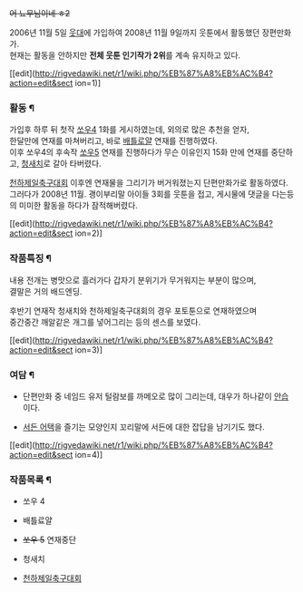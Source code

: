 <del>어 뇨무님이네 ㅎ2</del>

2006년 11월 5일 [웃대](%EC%9B%83%EB%8C%80.md)에 가입하여 2008년 11월 9일까지 웃툰에서 활동했던
장편만화가.  
현재는 활동을 안하지만 **전체 웃툰 인기작가 2위**를 계속 유지하고 있다.

[[edit](http://rigvedawiki.net/r1/wiki.php/%EB%87%A8%EB%AC%B4?action=edit&sect
ion=1)]

### 활동 ¶

가입후 하루 뒤 첫작 [쏘우4](%EC%8F%98%EC%9A%B04.md) 1화를 게시하였는데, 외의로 많은 추천을 얻자,  
한달만에 연재를 마쳐버리고, 바로 [배틀로얄](%EB%B0%B0%ED%8B%80%EB%A1%9C%EC%96%84.md) 연재를
진행하였다.  
이후 쏘우4의 후속작 [쏘우5](%EC%8F%98%EC%9A%B05.md) 연재를 진행하다가 무슨 이유인지 15화 만에 연재를
중단하고, [청새치](%EC%B2%AD%EC%83%88%EC%B9%98.md)로 갈아 타버렸다.

  

[천하제일축구대회](%EC%B2%9C%ED%95%98%EC%A0%9C%EC%9D%BC%EC%B6%95%EA%B5%AC%EB%8C%80%ED%9A%8C.md) 이후엔 연재물을 그리기가 버거워졌는지 단편만화가로 활동하였다. 그러다가 2008년 11월. 괭이부리말 아이들 3회를
웃툰을 접고, 게시물에 댓글을 다는등의 미미한 활동을 하다가 잠적해버렸다.

[[edit](http://rigvedawiki.net/r1/wiki.php/%EB%87%A8%EB%AC%B4?action=edit&sect
ion=2)]

### 작품특징 ¶

  
  

내용 전개는 병맛으로 흘러가다 갑자기 분위기가 무거워지는 부분이 많으며,  
결말은 거의 배드엔딩.

  

후반기 연재작 청새치와 천하제일축구대회의 경우 포토툰으로 연재하였으며  
중간중간 깨알같은 개그를 넣어그리는 등의 센스를 보였다.

[[edit](http://rigvedawiki.net/r1/wiki.php/%EB%87%A8%EB%AC%B4?action=edit&sect
ion=3)]

### 여담 ¶

* 단편만화 중 네임드 유저 털람보를 까메오로 많이 그리는데, 대우가 하나같이 [안습](%EC%95%88%EC%8A%B5.md) 이다.

  

* [서든 어택](%EC%84%9C%EB%93%A0%20%EC%96%B4%ED%83%9D.md)을 즐기는 모양인지 꼬리말에 서든에 대한 잡답을 남기기도 했다.

[[edit](http://rigvedawiki.net/r1/wiki.php/%EB%87%A8%EB%AC%B4?action=edit&sect
ion=4)]

### 작품목록 ¶

  

* 쏘우 4

  

* 배틀료얄

  

* <del>쏘우 5</del> 연재중단

  

* 청새치

  

* [천하제일축구대회](%EC%B2%9C%ED%95%98%EC%A0%9C%EC%9D%BC%EC%B6%95%EA%B5%AC%EB%8C%80%ED%9A%8C.md)

